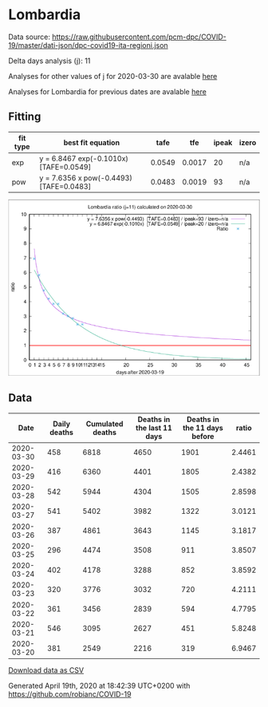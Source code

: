 # Lombardia

Data source: https://raw.githubusercontent.com/pcm-dpc/COVID-19/master/dati-json/dpc-covid19-ita-regioni.json

Delta days analysis (j): 11

Analyses for other values of j for 2020-03-30 are avalable [here](../2020-03-30/README.md)

Analyses for Lombardia for previous dates are avalable [here](../README.md)

## Fitting 
|fit type|best fit equation|tafe|tfe|ipeak|izero|
|-------|-----|--------|------|---|---|
|exp|y = 6.8467 exp(-0.1010x)  [TAFE=0.0549]|0.0549|0.0017|20|n/a|
|pow|y = 7.6356 x pow(-0.4493)  [TAFE=0.0483]|0.0483|0.0019|93|n/a|

![Plot](COVID-19_lombardia_j11_2020-03-30.png)

## Data
|Date|Daily deaths|Cumulated deaths|Deaths in the last 11 days|Deaths in the 11 days before|ratio|
|----|----------|-----------|-------|--------------------|-----|
|2020-03-30|458|6818|4650|1901|2.4461|
|2020-03-29|416|6360|4401|1805|2.4382|
|2020-03-28|542|5944|4304|1505|2.8598|
|2020-03-27|541|5402|3982|1322|3.0121|
|2020-03-26|387|4861|3643|1145|3.1817|
|2020-03-25|296|4474|3508|911|3.8507|
|2020-03-24|402|4178|3288|852|3.8592|
|2020-03-23|320|3776|3032|720|4.2111|
|2020-03-22|361|3456|2839|594|4.7795|
|2020-03-21|546|3095|2627|451|5.8248|
|2020-03-20|381|2549|2216|319|6.9467|

[Download data as CSV](COVID-19_lombardia_j11_2020-03-30.csv)

Generated April 19th, 2020 at 18:42:39 UTC+0200 with https://github.com/robianc/COVID-19
